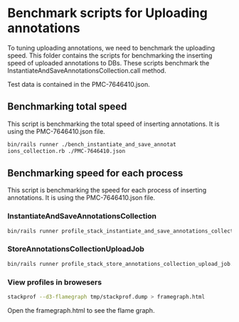 # Benchmark scripts for Uploading annotations

To tuning uploading annotations, we need to benchmark the uploading speed.
This folder contains the scripts for benchmarking the inserting speed of uploaded annotations to DBs.
These scripts benchmark the InstantiateAndSaveAnnotationsCollection.call method.

Test data is contained in the PMC-7646410.json.

## Benchmarking total speed

This script is benchmarking the total speed of inserting annotations.
It is using the PMC-7646410.json file.

```bash
bin/rails runner ./bench_instantiate_and_save_annotat
ions_collection.rb ./PMC-7646410.json
```

## Benchmarking speed for each process

This script is benchmarking the speed for each process of inserting annotations. 
It is using the PMC-7646410.json file.

### InstantiateAndSaveAnnotationsCollection


```bash
bin/rails runner profile_stack_instantiate_and_save_annotations_collection.rb
```

### StoreAnnotationsCollectionUploadJob


```bash
bin/rails runner profile_stack_store_annotations_collection_upload_job.rb
```


### View profiles in browesers

```bash
stackprof --d3-flamegraph tmp/stackprof.dump > framegraph.html
```

Open the framegraph.html to see the flame graph.
